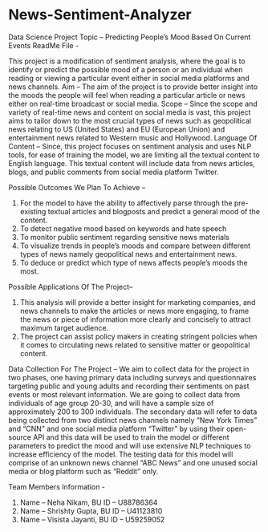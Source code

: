 # News-Sentiment-Analyzer

Data Science Project Topic – Predicting People’s Mood Based On Current Events
ReadMe File - 

This project is a modification of sentiment analysis, where the goal is to identify or predict the possible mood of a person or an individual when reading or viewing a particular event either in social media platforms and news channels.
Aim – The aim of the project is to provide better insight into the moods the people will feel when reading a particular article or news either on real-time broadcast or social media.
Scope – Since the scope and variety of real-time news and content on social media is vast, this project aims to tailor down to the most crucial types of news such as geopolitical news relating to US (United States) and EU (European Union) and entertainment news related to Western music and Hollywood.
Language Of Content – Since, this project focuses on sentiment analysis and uses NLP tools, for ease of training the model, we are limiting all the textual content to English language. This textual content will include data from news articles, blogs, and public comments from social media platform Twitter.

Possible Outcomes We Plan To Achieve –
1)	For the model to have the ability to affectively parse through the pre-existing textual articles and blogposts and predict a general mood of the content.
2)	To detect negative mood based on keywords and hate speech
3)	To monitor public sentiment regarding sensitive news materials
4)	To visualize trends in people’s moods and compare between different types of news namely geopolitical news and entertainment news.
5)	To deduce or predict which type of news affects people’s moods the most.

Possible Applications Of The Project–
1)	This analysis will provide a better insight for marketing companies, and news channels to make the articles or news more engaging, to frame the news or piece of information more clearly and concisely to attract maximum target audience.
2)	The project can assist policy makers in creating stringent policies when it comes to circulating news related to sensitive matter or geopolitical content.

Data Collection For The Project –
We aim to collect data for the project in two phases, one having primary data including surveys and questionnaires targeting public and young adults and recording their sentiments on past events or most relevant information. We are going to collect data from individuals of age group 20-30, and will have a sample size of approximately 200 to 300 individuals. The secondary data will refer to data being collected from two distinct news channels namely “New York Times” and “CNN” and one social media platform “Twitter” by using their open-source API and this data will be used to train the model or different parameters to predict the mood and will use extensive NLP techniques to increase efficiency of the model. The testing data for this model will comprise of an unknown news channel “ABC News” and one unused social media or blog platform such as “Reddit” only.

Team Members Information - 
1)	Name – Neha Nikam, BU ID – U88786364
2)	Name – Shrishty Gupta, BU ID – U41123810
3)	Name – Visista Jayanti, BU ID – U59259052





